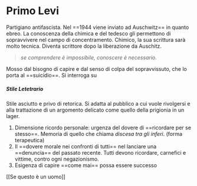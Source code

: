 # Primo Levi 


Partigiano antifascista. Nel ==1944 viene inviato ad Auschwitz== in quanto ebreo. La conoscenza della chimica e del tedesco gli permettono di sopravvivere nel campo di concentramento. 
Chimico, la sua scrittura sarà molto tecnica. Diventa scrittore dopo la liberazione da Auschitz. 
> _se comprendere è impossibile, conoscere è necessario._

Mosso dal bisogno di capire e dal senso di colpa del sopravvissuto, che lo porta al ==suicidio==. 
Si interroga su 


##### Stile Letetrario 
Stile asciutto e privo di retorica. Si adatta al pubblico a cui vuole rivolgersi e alla trattazione di un argomento delicato come quello della prigionia in un lager. 

1. Dimensione ricordo personale: urgenza del dovere di ==ricordare per se stesso==. Memoria di quello che chiama *discesa tra gli inferi*. (forma terapeutica)
2. Il ==dovere morale nei confronti di tutti== nel lanciare una ==denuncia== del passato recente. Tutti devono ricordare, carnefici e vittime, contro ogni negazionismo. 
3. Esigenza di capire ==come mai== possa essere successo

[[Se questo è un uomo]]